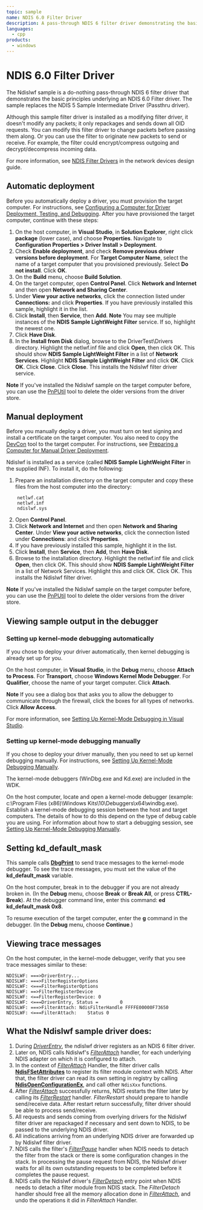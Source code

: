 ```yaml
---
topic: sample
name: NDIS 6.0 Filter Driver
description: A pass-through NDIS 6 filter driver demonstrating the basic principles of an NDIS 6.0 Filter driver.
languages:
  - cpp
products:
  - windows
---
```


<!---
    name: NDIS 6.0 Filter Driver
    platform: WDM
    language: cpp
    category: Network
    description: A pass-through NDIS 6 filter driver demonstrating the basic principles of an NDIS 6.0 Filter driver.
    samplefwlink: http://go.microsoft.com/fwlink/p/?LinkId=617915
--->

# NDIS 6.0 Filter Driver

The Ndislwf sample is a do-nothing pass-through NDIS 6 filter driver that demonstrates the basic principles underlying an NDIS 6.0 Filter driver. The sample replaces the NDIS 5 Sample Intermediate Driver (Passthru driver).

Although this sample filter driver is installed as a modifying filter driver, it doesn't modify any packets; it only repackages and sends down all OID requests. You can modify this filter driver to change packets before passing them along. Or you can use the filter to originate new packets to send or receive. For example, the filter could encrypt/compress outgoing and decrypt/decompress incoming data.

For more information, see [NDIS Filter Drivers](http://msdn.microsoft.com/en-us/library/windows/hardware/ff565492) in the network devices design guide.


Automatic deployment
--------------------

Before you automatically deploy a driver, you must provision the target computer. For instructions, see [Configuring a Computer for Driver Deployment, Testing, and Debugging](http://msdn.microsoft.com/en-us/library/windows/hardware/). After you have provisioned the target computer, continue with these steps:

1.  On the host computer, in **Visual Studio**, in **Solution Explorer**, right click **package** (lower case), and choose **Properties**. Navigate to **Configuration Properties \> Driver Install \> Deployment**.
2.  Check **Enable deployment**, and check **Remove previous driver versions before deployment**. For **Target Computer Name**, select the name of a target computer that you provisioned previously. Select **Do not install**. Click **OK**.
3.  On the **Build** menu, choose **Build Solution**.
4.  On the target computer, open **Control Panel**. Click **Network and Internet** and then open **Network and Sharing Center**.
5.  Under **View your active networks**, click the connection listed under **Connections:** and click **Properties**. If you have previously installed this sample, highlight it in the list.
6.  Click **Install**, then **Service**, then **Add**.
    **Note** You may see multiple instances of the **NDIS Sample LightWeight Filter** service. If so, highlight the newest one.
7.  Click **Have Disk**.
8.  In the **Install from Disk** dialog, browse to the DriverTest\\Drivers directory. Highlight the netlwf.inf file and click **Open**, then click OK. This should show **NDIS Sample LightWeight Filter** in a list of **Network Services**. Highlight **NDIS Sample LightWeight Filter** and click **OK**. Click **OK**. Click **Close**. Click **Close**. This installs the Ndislwf filter driver service.

**Note** If you've installed the Ndislwf sample on the target computer before, you can use the [PnPUtil](http://msdn.microsoft.com/en-us/library/windows/hardware/ff550419) tool to delete the older versions from the driver store.

Manual deployment
-----------------

Before you manually deploy a driver, you must turn on test signing and install a certificate on the target computer. You also need to copy the [DevCon](http://msdn.microsoft.com/en-us/library/windows/hardware/ff544707) tool to the target computer. For instructions, see [Preparing a Computer for Manual Driver Deployment](http://msdn.microsoft.com/en-us/library/windows/hardware/dn265571).

Ndislwf is installed as a service (called **NDIS Sample LightWeight Filter** in the supplied INF). To install it, do the following:

1.  Prepare an installation directory on the target computer and copy these files from the host computer into the directory:
```
    netlwf.cat
    netlwf.inf
    ndislwf.sys
```
2.  Open **Control Panel**.
3.  Click **Network and Internet** and then open **Network and Sharing Center**. Under **View your active networks**, click the connection listed under **Connections**: and click **Properties**.
4.  If you have previously installed this sample, highlight it in the list.
5.  Click **Install**, then **Service**, then **Add**, then **Have Disk**.
6.  Browse to the installation directory. Highlight the netlwf.inf file and click **Open**, then click OK. This should show **NDIS Sample LightWeight Filter** in a list of Network Services. Highlight this and click OK. Click OK. This installs the Ndislwf filter driver.

**Note** If you've installed the Ndislwf sample on the target computer before, you can use the [PnPUtil](http://msdn.microsoft.com/en-us/library/windows/hardware/ff550419) tool to delete the older versions from the driver store.

Viewing sample output in the debugger
-------------------------------------

### Setting up kernel-mode debugging automatically

If you chose to deploy your driver automatically, then kernel debugging is already set up for you.

On the host computer, in **Visual Studio**, in the **Debug** menu, choose **Attach to Process**. For **Transport**, choose **Windows Kernel Mode Debugger**. For **Qualifier**, choose the name of your target computer. Click **Attach**.

**Note** If you see a dialog box that asks you to allow the debugger to communicate through the firewall, click the boxes for all types of networks. Click **Allow Access**.

For more information, see [Setting Up Kernel-Mode Debugging in Visual Studio](http://msdn.microsoft.com/en-us/library/windows/hardware/hh439376).

### Setting up kernel-mode debugging manually

If you chose to deploy your driver manually, then you need to set up kernel debugging manually. For instructions, see [Setting Up Kernel-Mode Debugging Manually](http://msdn.microsoft.com/en-us/library/windows/hardware/hh439378).

The kernel-mode debuggers (WinDbg.exe and Kd.exe) are included in the WDK.

On the host computer, locate and open a kernel-mode debugger (example: c:\\Program Files (x86)\\Windows Kits\\10\\Debuggers\\x64\\windbg.exe). Establish a kernel-mode debugging session between the host and target computers. The details of how to do this depend on the type of debug cable you are using. For information about how to start a debugging session, see [Setting Up Kernel-Mode Debugging Manually](http://msdn.microsoft.com/en-us/library/windows/hardware/hh439378).

Setting kd\_default\_mask
-------------------------

This sample calls [**DbgPrint**](http://msdn.microsoft.com/en-us/library/windows/hardware/ff543632) to send trace messages to the kernel-mode debugger. To see the trace messages, you must set the value of the **kd\_default\_mask** variable.

On the host computer, break in to the debugger if you are not already broken in. (In the **Debug** menu, choose **Break** or **Break All**, or press **CTRL-Break**). At the debugger command line, enter this command: **ed kd\_default\_mask 0x8**.

To resume execution of the target computer, enter the **g** command in the debugger. (In the **Debug** menu, choose **Continue**.)

Viewing trace messages
----------------------

On the host computer, in the kernel-mode debugger, verify that you see trace messages similar to these:
```
NDISLWF: ===>DriverEntry...
NDISLWF: ===>FilterRegisterOptions
NDISLWF: <===FilterRegisterOptions
NDISLWF: ==>FilterRegisterDevice
NDISLWF: <==FilterRegisterDevice: 0
NDISLWF: <===DriverEntry, Status =        0
NDISLWF: ===>FilterAttach: NdisFilterHandle FFFFE00000F73650
NDISLWF: <===FilterAttach:    Status 0
```
What the Ndislwf sample driver does:
------------------------------------

1.  During [*DriverEntry*](http://msdn.microsoft.com/en-us/library/windows/hardware/ff544113), the ndislwf driver registers as an NDIS 6 filter driver.
2.  Later on, NDIS calls Ndislwf's [*FilterAttach*](http://msdn.microsoft.com/en-us/library/windows/hardware/ff549905) handler, for each underlying NDIS adapter on which it is configured to attach.
3.  In the context of [*FilterAttach*](http://msdn.microsoft.com/en-us/library/windows/hardware/ff549905) Handler, the filter driver calls [**NdisFSetAttributes**](http://msdn.microsoft.com/en-us/library/windows/hardware/ff562619) to register its filter module context with NDIS. After that, the filter driver can read its own setting in registry by calling [**NdisOpenConfigurationEx**](http://msdn.microsoft.com/en-us/library/windows/hardware/ff563717), and call other `NdisXxx` functions.
4.  After [*FilterAttach*](http://msdn.microsoft.com/en-us/library/windows/hardware/ff549905) successfully returns, NDIS restarts the filter later by calling its [*FilterRestart*](http://msdn.microsoft.com/en-us/library/windows/hardware/ff549962) handler. *FilterRestart* should prepare to handle send/receive data. After restart return successfully, filter driver should be able to process send/receive.
5.  All requests and sends coming from overlying drivers for the Ndislwf filter driver are repackaged if necessary and sent down to NDIS, to be passed to the underlying NDIS driver.
6.  All indications arriving from an underlying NDIS driver are forwarded up by Ndislwf filter driver.
7.  NDIS calls the filter's [*FilterPause*](http://msdn.microsoft.com/en-us/library/windows/hardware/ff549957) handler when NDIS needs to detach the filter from the stack or there is some configuration changes in the stack. In processing the pause request from NDIS, the Ndislwf driver waits for all its own outstanding requests to be completed before it completes the pause request.
8.  NDIS calls the Ndislwf driver's [*FilterDetach*](http://msdn.microsoft.com/en-us/library/windows/hardware/ff549918) entry point when NDIS needs to detach a filter module from NDIS stack. The *FilterDetach* handler should free all the memory allocation done in [*FilterAttach*](http://msdn.microsoft.com/en-us/library/windows/hardware/ff549905), and undo the operations it did in *FilterAttach* Handler.


